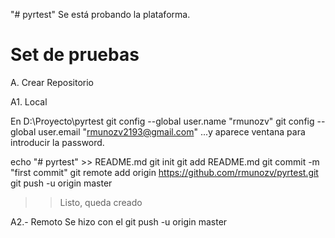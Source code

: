 "# pyrtest" 
Se está probando la plataforma.

Set de pruebas
==============

A. Crear Repositorio

A1. Local

En D:\Proyecto\pyrtest
git config --global user.name "rmunozv"
git config --global user.email "rmunozv2193@gmail.com"
...y aparece ventana para introducir la password.

echo "# pyrtest" >> README.md
git init
git add README.md
git commit -m "first commit"
git remote add origin https://github.com/rmunozv/pyrtest.git
git push -u origin master

>> Listo, queda creado

A2.- Remoto
Se hizo con el
git push -u origin master

